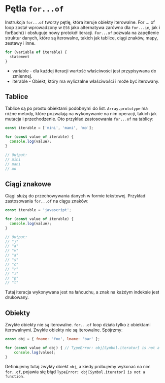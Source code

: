 # Pętla `for...of`

Instrukcja `for...of` tworzy pętlę, która iteruje obiekty iterowalne.
For ... of loop został wprowadzony w `ES6` jako alternatywa zarówno dla `for...in`,
jak i forEach() i obsługuje nowy protokół iteracji. `For...of` pozwala na zapętlenie
struktur danych, które są iterowalne, takich jak tablice,
ciągi znaków, mapy, zestawy i inne.

```js
for (variable of iterable) {
  statement
}
```

- variable - dla każdej iteracji wartość właściwości jest przypisywana do zmiennej.
- iterable - Obiekt, który ma wyliczalne właściwości i może być iterowany.

## Tablice

Tablice są po prostu obiektami podobnymi do list. `Array.prototype` ma różne metody,
które pozwalają na wykonywanie na nim operacji, takich jak mutacja i przechodzenie.
Oto przykład zastosowania `for...of`  na tablicy:

```js
const iterable = ['mini', 'mani', 'mo'];

for (const value of iterable) {
  console.log(value);
}

// Output:
// mini
// mani
// mo
```

## Ciągi znakowe

Ciągi służą do przechowywania danych w formie tekstowej.
Przykład zastosowania `for...of` na ciągu znaków:

```js
const iterable = 'javascript';

for (const value of iterable) {
  console.log(value);
}

// Output:
// "j"
// "a"
// "v"
// "a"
// "s"
// "c"
// "r"
// "i"
// "p"
// "t"

```

Tutaj iteracja wykonywana jest na łańcuchu, a znak na każdym indeksie jest drukowany.

## Obiekty

Zwykłe obiekty nie są iterowalne.
`for...of` loop działa tylko z obiektami iterowalnymi. Zwykłe obiekty nie
są iterowalne. Spójrzmy:

```js
const obj = { fname: 'foo', lname: 'bar' };

for (const value of obj) { // TypeError: obj[Symbol.iterator] is not a function
    console.log(value);
}
```

Definiujemy tutaj zwykły obiekt `obj`, a kiedy próbujemy wykonać na nim `for..of`,
pojawia się błąd `TypeError: obj[Symbol.iterator] is not a function.`
